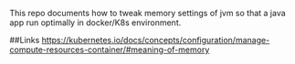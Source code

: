 This repo documents how to tweak memory settings of jvm so that a java app run optimally in docker/K8s environment.

##Links
https://kubernetes.io/docs/concepts/configuration/manage-compute-resources-container/#meaning-of-memory